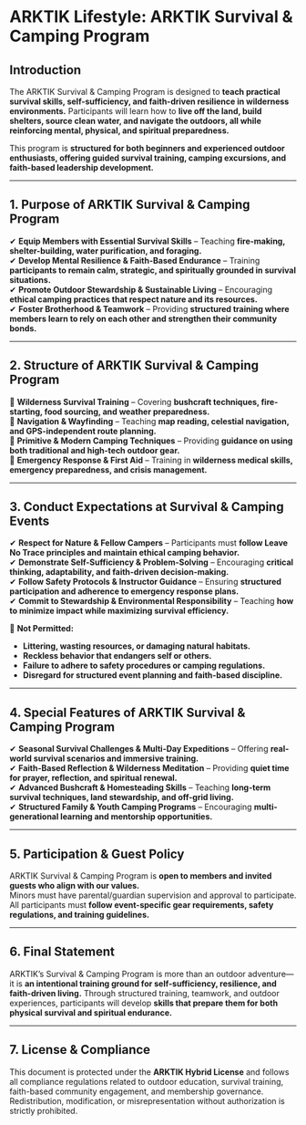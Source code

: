 # ARKTIK Lifestyle: ARKTIK Survival & Camping Program  

## **Introduction**  
The ARKTIK Survival & Camping Program is designed to **teach practical survival skills, self-sufficiency, and faith-driven resilience in wilderness environments.** Participants will learn how to **live off the land, build shelters, source clean water, and navigate the outdoors, all while reinforcing mental, physical, and spiritual preparedness.**  

This program is **structured for both beginners and experienced outdoor enthusiasts, offering guided survival training, camping excursions, and faith-based leadership development.**  

---  

## **1. Purpose of ARKTIK Survival & Camping Program**  

✔ **Equip Members with Essential Survival Skills** – Teaching **fire-making, shelter-building, water purification, and foraging.**  
✔ **Develop Mental Resilience & Faith-Based Endurance** – Training **participants to remain calm, strategic, and spiritually grounded in survival situations.**  
✔ **Promote Outdoor Stewardship & Sustainable Living** – Encouraging **ethical camping practices that respect nature and its resources.**  
✔ **Foster Brotherhood & Teamwork** – Providing **structured training where members learn to rely on each other and strengthen their community bonds.**  

---  

## **2. Structure of ARKTIK Survival & Camping Program**  

📌 **Wilderness Survival Training** – Covering **bushcraft techniques, fire-starting, food sourcing, and weather preparedness.**  
📌 **Navigation & Wayfinding** – Teaching **map reading, celestial navigation, and GPS-independent route planning.**  
📌 **Primitive & Modern Camping Techniques** – Providing **guidance on using both traditional and high-tech outdoor gear.**  
📌 **Emergency Response & First Aid** – Training in **wilderness medical skills, emergency preparedness, and crisis management.**  

---  

## **3. Conduct Expectations at Survival & Camping Events**  

✔ **Respect for Nature & Fellow Campers** – Participants must **follow Leave No Trace principles and maintain ethical camping behavior.**  
✔ **Demonstrate Self-Sufficiency & Problem-Solving** – Encouraging **critical thinking, adaptability, and faith-driven decision-making.**  
✔ **Follow Safety Protocols & Instructor Guidance** – Ensuring **structured participation and adherence to emergency response plans.**  
✔ **Commit to Stewardship & Environmental Responsibility** – Teaching **how to minimize impact while maximizing survival efficiency.**  

🚫 **Not Permitted:**  
- **Littering, wasting resources, or damaging natural habitats.**  
- **Reckless behavior that endangers self or others.**  
- **Failure to adhere to safety procedures or camping regulations.**  
- **Disregard for structured event planning and faith-based discipline.**  

---  

## **4. Special Features of ARKTIK Survival & Camping Program**  

✔ **Seasonal Survival Challenges & Multi-Day Expeditions** – Offering **real-world survival scenarios and immersive training.**  
✔ **Faith-Based Reflection & Wilderness Meditation** – Providing **quiet time for prayer, reflection, and spiritual renewal.**  
✔ **Advanced Bushcraft & Homesteading Skills** – Teaching **long-term survival techniques, land stewardship, and off-grid living.**  
✔ **Structured Family & Youth Camping Programs** – Encouraging **multi-generational learning and mentorship opportunities.**  

---  

## **5. Participation & Guest Policy**  

ARKTIK Survival & Camping Program is **open to members and invited guests who align with our values.**  
Minors must have parental/guardian supervision and approval to participate.  
All participants must **follow event-specific gear requirements, safety regulations, and training guidelines.**  

---  

## **6. Final Statement**  

ARKTIK’s Survival & Camping Program is more than an outdoor adventure—it is **an intentional training ground for self-sufficiency, resilience, and faith-driven living.** Through structured training, teamwork, and outdoor experiences, participants will develop **skills that prepare them for both physical survival and spiritual endurance.**  

---  

## **7. License & Compliance**  

This document is protected under the **ARKTIK Hybrid License** and follows all compliance regulations related to outdoor education, survival training, faith-based community engagement, and membership governance. Redistribution, modification, or misrepresentation without authorization is strictly prohibited.  


